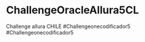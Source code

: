 # ChallengeOracleAllura5CL
Challenge allura CHILE #Challengeonecodificador5
#Challengeonecodificador5
